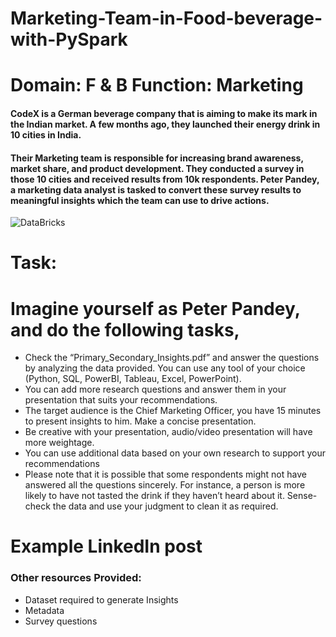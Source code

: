 # Marketing-Team-in-Food-beverage-with-PySpark

# **Domain:** F & B   **Function:** Marketing  

#### CodeX is a German beverage company that is aiming to make its mark in the Indian market. A few months ago, they launched their energy drink in 10 cities in India.

#### Their Marketing team is responsible for increasing brand awareness, market share, and product development. They conducted a survey in those 10 cities and received results from 10k respondents. Peter Pandey, a marketing data analyst is tasked to convert these survey results to meaningful insights which the team can use to drive actions.

![DataBricks](https://github.com/Akashpandey1507/Marketing-Team-in-Food-beverage-with-PySpark/assets/124170332/7e33715d-ebe6-4df9-bba0-bb06d457bb77)

# **Task:**

# **Imagine yourself as Peter Pandey, and do the following tasks,**
* Check the “Primary_Secondary_Insights.pdf” and answer the questions by analyzing the data provided. You can use any tool of your choice (Python, SQL, PowerBI, Tableau, Excel, PowerPoint).
* You can add more research questions and answer them in your presentation that suits your recommendations.
* The target audience is the Chief Marketing Officer, you have 15 minutes to present insights to him. Make a concise presentation.
* Be creative with your presentation, audio/video presentation will have more weightage.
* You can use additional data based on your own research to support your recommendations
* Please note that it is possible that some respondents might not have answered all the questions sincerely. For instance, a person is more likely to have not tasted the drink if they haven’t heard about it. Sense-check the data and use your judgment to clean it as required.

# **Example LinkedIn post**

### Other resources Provided:
* Dataset required to generate Insights
* Metadata
* Survey questions

